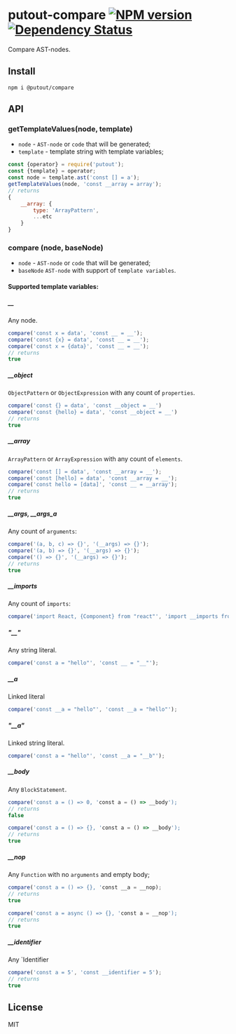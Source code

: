 # putout-compare [![NPM version][NPMIMGURL]][NPMURL] [![Dependency Status][DependencyStatusIMGURL]][DependencyStatusURL]

[NPMIMGURL]:                https://img.shields.io/npm/v/@putout/compare.svg?style=flat&longCache=true
[NPMURL]:                   https://npmjs.org/package/@putout/compare"npm"

[DependencyStatusURL]:      https://david-dm.org/coderaiser/putout?path=packages/compare
[DependencyStatusIMGURL]:   https://david-dm.org/coderaiser/putout.svg?path=packages/compare

Compare AST-nodes.

## Install

```
npm i @putout/compare
```

## API

### getTemplateValues(node, template)

- `node` - `AST-node` or `code` that will be generated;
- `template` - template string with template variables;

```js
const {operator} = require('putout');
const {template} = operator;
const node = template.ast('const [] = a');
getTemplateValues(node, 'const __array = array');
// returns
{
    __array: {
        type: 'ArrayPattern',
        ...etc
    }
}
```

### compare (node, baseNode)

- `node` - `AST-node` or `code` that will be generated;
- `baseNode` `AST-node` with support of `template variables`.

#### Supported template variables:

##### __

Any node.

```js
compare('const x = data', 'const __ = __');
compare('const {x} = data', 'const __ = __');
compare('const x = {data}', 'const __ = __');
// returns
true
```

##### __object

`ObjectPattern` or `ObjectExpression` with any count of `properties`.

```js
compare('const {} = data', 'const __object = __')
compare('const {hello} = data', 'const __object = __')
// returns
true
```

##### __array

`ArrayPattern` or `ArrayExpression` with any count of `elements`.

```js
compare('const [] = data', 'const __array = __');
compare('const [hello] = data', 'const __array = __');
compare('const hello = [data]', 'const __ = __array');
// returns
true
```

##### __args, __args_a

Any count of `arguments`:

```js
compare('(a, b, c) => {}', '(__args) => {}');
compare('(a, b) => {}', '(__args) => {}');
compare('() => {}', '(__args) => {}');
// returns
true
```

##### __imports

Any count of `imports`:

```js
compare('import React, {Component} from "react"', 'import __imports from "react"');
```

##### "__"
Any string literal.

```js
compare('const a = "hello"', 'const __ = "__"');
```

##### __a
Linked literal

```js
compare('const __a = "hello"', 'const __a = "hello"');
```

##### "__a"
Linked string literal.

```js
compare('const a = "hello"', 'const __a = "__b"');
```

##### __body
Any `BlockStatement`.

```js
compare('const a = () => 0, 'const a = () => __body');
// returns
false

compare('const a = () => {}, 'const a = () => __body');
// returns
true
```

##### __nop
Any `Function` with no `arguments` and empty body;

```js
compare('const a = () => {}, 'const __a = __nop);
// returns
true

compare('const a = async () => {}, 'const a = __nop');
// returns
true
```

##### __identifier
Any `Identifier

```js
compare('const a = 5', 'const __identifier = 5');
// returns
true
```

## License

MIT

